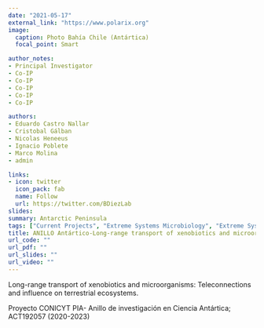 ```yaml
---
date: "2021-05-17"
external_link: "https://www.polarix.org"
image:
  caption: Photo Bahía Chile (Antártica)
  focal_point: Smart

author_notes:
- Principal Investigator
- Co-IP
- Co-IP
- Co-IP
- Co-IP
- Co-IP

authors:
- Eduardo Castro Nallar
- Cristobal Gálban
- Nicolas Heneeus
- Ignacio Poblete
- Marco Molina
- admin

links:
- icon: twitter
  icon_pack: fab
  name: Follow
  url: https://twitter.com/BDiezLab
slides: 
summary: Antarctic Peninsula
tags: ["Current Projects", "Extreme Systems Microbiology", "Extreme Systems Virology"]
title: ANILLO Antártico-Long-range transport of xenobiotics and microorganisms
url_code: ""
url_pdf: ""
url_slides: ""
url_video: ""
---
```


Long-range transport of xenobiotics and microorganisms: Teleconnections and influence on terrestrial ecosystems.


Proyecto CONICYT PIA- Anillo de investigación en Ciencia Antártica; ACT192057 (2020-2023)